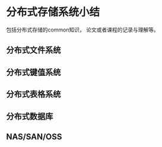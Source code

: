 # 分布式存储系统小结
包括分布式存储的common知识， 论文或者课程的记录与理解等。

## 分布式文件系统
## 分布式键值系统
## 分布式表格系统
## 分布式数据库
## NAS/SAN/OSS
